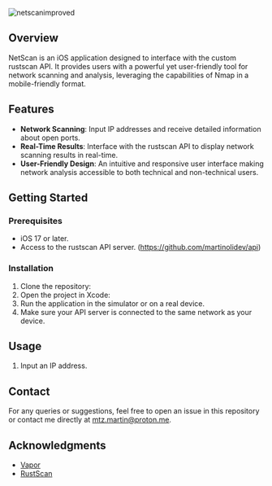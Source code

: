 ![netscanimproved](https://github.com/martinolidev/NetScanImproved/assets/149841273/9eddbdaf-8d13-4d4e-8dc1-627eea936207)


## Overview
NetScan is an iOS application designed to interface with the custom rustscan API. It provides users with a powerful yet user-friendly tool for network scanning and analysis, leveraging the capabilities of Nmap in a mobile-friendly format.

## Features
- **Network Scanning**: Input IP addresses and receive detailed information about open ports.
- **Real-Time Results**: Interface with the rustscan API to display network scanning results in real-time.
- **User-Friendly Design**: An intuitive and responsive user interface making network analysis accessible to both technical and non-technical users.

## Getting Started
### Prerequisites
- iOS 17 or later.
- Access to the rustscan API server. (https://github.com/martinolidev/api)

### Installation
1. Clone the repository:
2. Open the project in Xcode:
3. Run the application in the simulator or on a real device.
4. Make sure your API server is connected to the same network as your device.

## Usage
1. Input an IP address.

## Contact
For any queries or suggestions, feel free to open an issue in this repository or contact me directly at mtz.martin@proton.me.

## Acknowledgments
- [Vapor](https://vapor.codes)
- [RustScan](https://github.com/RustScan/RustScan)
